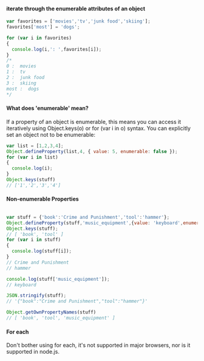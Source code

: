 #### iterate through the enumerable attributes of an object

```javascript
var favorites = ['movies','tv','junk food','skiing'];
favorites['most'] = 'dogs';

for (var i in favorites)
{
  console.log(i,': ',favorites[i]);
}
/*
0 :  movies
1 :  tv
2 :  junk food
3 :  skiing
most :  dogs
*/
```
#### What does 'enumerable' mean?
If a property of an object is enumerable, this means you can access it iteratively using Object.keys(o) or for (var i in o) syntax.  You can explicitly set an object not to be enumerable:

```javascript
var list = [1,2,3,4];
Object.defineProperty(list,4, { value: 5, enumerable: false });
for (var i in list)
{
  console.log(i);
}
Object.keys(stuff)
// ['1','2','3','4']

```

#### 


#### Non-enumerable Properties
```javascript

var stuff = {'book':'Crime and Punishment','tool':'hammer'};
Object.defineProperty(stuff,'music_equipment',{value: 'keyboard',enumerable:false});
Object.keys(stuff);
// [ 'book', 'tool' ]
for (var i in stuff)
{
  console.log(stuff[i]);
}
// Crime and Punishment
// hammer

console.log(stuff['music_equipment']);
// keyboard

JSON.stringify(stuff);
// '{"book":"Crime and Punishment","tool":"hammer"}'

Object.getOwnPropertyNames(stuff)
// [ 'book', 'tool', 'music_equipment' ]
```

#### For each

Don't bother using for each, it's not supported in major browsers, nor is it supported in node.js.
